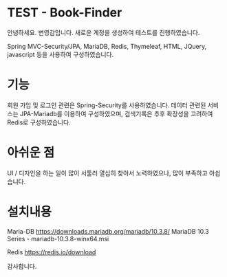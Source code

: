 # TEST - Book-Finder

안녕하세요. 변영감입니다.
새로운 계정을 생성하여 테스트를 진행하였습니다.

Spring MVC-Security/JPA, MariaDB, Redis, Thymeleaf, HTML, JQuery, javascript 등을 사용하여 구성하였습니다. 

# 기능
회원 가입 및 로그인 관련은 Spring-Security를 사용하였습니다.
데이터 관련된 서비스는 JPA-Mariadb를 이용하여 구성하였으며, 검색기록은 추후 확장성을 고려하여 Redis로 구성하였습니다.


# 아쉬운 점
UI / 디자인을 하는 일이 많이 서툴러 열심히 찾아서 노력하였으나, 많이 부족하고 아쉽습니다.


# 설치내용

Maria-DB
https://downloads.mariadb.org/mariadb/10.3.8/
MariaDB 10.3 Series - mariadb-10.3.8-winx64.msi

Redis
https://redis.io/download




감사합니다.



